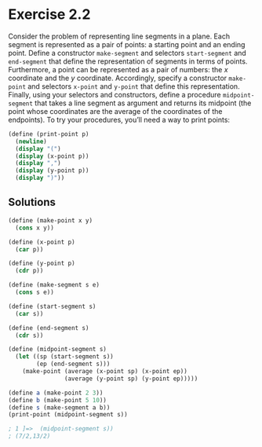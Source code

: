 Exercise 2.2
============
Consider the problem of representing line
segments in a plane. Each segment is represented as a pair
of points: a starting point and an ending point. Define a
constructor `make-segment` and selectors `start-segment` and
`end-segment` that define the representation of segments in
terms of points. Furthermore, a point can be represented
as a pair of numbers: the *x* coordinate and the *y* coordinate.
Accordingly, specify a constructor `make-point` and
selectors `x-point` and `y-point` that define this representation.
Finally, using your selectors and constructors, define a
procedure `midpoint-segment` that takes a line segment as
argument and returns its midpoint (the point whose coordinates
are the average of the coordinates of the endpoints).
To try your procedures, you’ll need a way to print points:

```scheme
(define (print-point p)
  (newline)
  (display "(")
  (display (x-point p))
  (display ",")
  (display (y-point p))
  (display ")"))
```


Solutions
---------
```scheme
(define (make-point x y)
  (cons x y))

(define (x-point p)
  (car p))

(define (y-point p)
  (cdr p))

(define (make-segment s e)
  (cons s e))

(define (start-segment s)
  (car s))

(define (end-segment s)
  (cdr s))

(define (midpoint-segment s)
  (let ((sp (start-segment s))
        (ep (end-segment s)))
    (make-point (average (x-point sp) (x-point ep))
                (average (y-point sp) (y-point ep)))))

(define a (make-point 2 3))
(define b (make-point 5 10))
(define s (make-segment a b))
(print-point (midpoint-segment s))

; 1 ]=>  (midpoint-segment s))
; (7/2,13/2)
```
